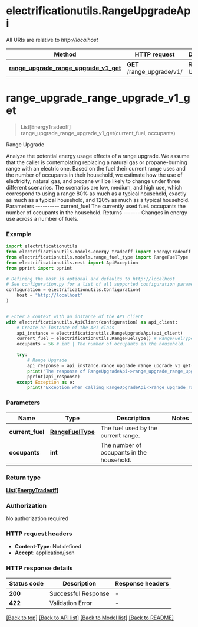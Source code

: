 # electrificationutils.RangeUpgradeApi

All URIs are relative to *http://localhost*

Method | HTTP request | Description
------------- | ------------- | -------------
[**range_upgrade_range_upgrade_v1_get**](RangeUpgradeApi.md#range_upgrade_range_upgrade_v1_get) | **GET** /range_upgrade/v1/ | Range Upgrade


# **range_upgrade_range_upgrade_v1_get**
> List[EnergyTradeoff] range_upgrade_range_upgrade_v1_get(current_fuel, occupants)

Range Upgrade

Analyze the potential energy usage effects of a range upgrade.  We assume that the caller is contemplating replacing a natural gas or propane-burning range with an electric one. Based on the fuel their current range uses and the number of occupants in their household, we estimate how the use of electricity, natural gas, and propane will be likely to change under three different scenarios.  The scenarios are low, medium, and high use, which correspond to using a range 80% as much as a typical household, exactly as much as a typical household, and 120% as much as a typical household.  Parameters ---------- current_fuel     The currently used fuel. occupants     the number of occupants in the household.  Returns -------     Changes in energy use across a number of fuels.

### Example


```python
import electrificationutils
from electrificationutils.models.energy_tradeoff import EnergyTradeoff
from electrificationutils.models.range_fuel_type import RangeFuelType
from electrificationutils.rest import ApiException
from pprint import pprint

# Defining the host is optional and defaults to http://localhost
# See configuration.py for a list of all supported configuration parameters.
configuration = electrificationutils.Configuration(
    host = "http://localhost"
)


# Enter a context with an instance of the API client
with electrificationutils.ApiClient(configuration) as api_client:
    # Create an instance of the API class
    api_instance = electrificationutils.RangeUpgradeApi(api_client)
    current_fuel = electrificationutils.RangeFuelType() # RangeFuelType | The fuel used by the current range.
    occupants = 56 # int | The number of occupants in the household.

    try:
        # Range Upgrade
        api_response = api_instance.range_upgrade_range_upgrade_v1_get(current_fuel, occupants)
        print("The response of RangeUpgradeApi->range_upgrade_range_upgrade_v1_get:\n")
        pprint(api_response)
    except Exception as e:
        print("Exception when calling RangeUpgradeApi->range_upgrade_range_upgrade_v1_get: %s\n" % e)
```



### Parameters


Name | Type | Description  | Notes
------------- | ------------- | ------------- | -------------
 **current_fuel** | [**RangeFuelType**](.md)| The fuel used by the current range. | 
 **occupants** | **int**| The number of occupants in the household. | 

### Return type

[**List[EnergyTradeoff]**](EnergyTradeoff.md)

### Authorization

No authorization required

### HTTP request headers

 - **Content-Type**: Not defined
 - **Accept**: application/json

### HTTP response details

| Status code | Description | Response headers |
|-------------|-------------|------------------|
**200** | Successful Response |  -  |
**422** | Validation Error |  -  |

[[Back to top]](#) [[Back to API list]](../README.md#documentation-for-api-endpoints) [[Back to Model list]](../README.md#documentation-for-models) [[Back to README]](../README.md)

